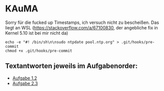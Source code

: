 # KAuMA

Sorry für die fucked up Timestamps, ich versuch nicht zu bescheißen. Das liegt an WSL (https://stackoverflow.com/a/67100830, der angebliche fix in Kernel 5.10 ist bei mir nicht da)

```
echo -e "#! /bin/sh\n\nsudo ntpdate pool.ntp.org" > .git/hooks/pre-commit
chmod +x .git/hooks/pre-commit
```

## Textantworten jeweils im Aufgabenorder:

* [Aufgabe 1.2](./Aufgabe01/uebung1aufgabe2.md)
* [Aufgabe 2.3](./Aufgabe02/Aufgabe23.md)
